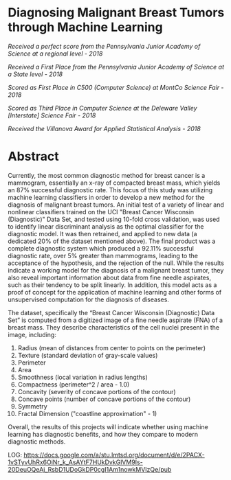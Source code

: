 # Diagnosing Malignant Breast Tumors through Machine Learning

*Received a perfect score from the Pennsylvania Junior Academy of Science at a regional level - 2018*

*Received a First Place from the Pennsylvania Junior Academy of Science at a State level - 2018*

*Scored as First Place in C500 (Computer Science) at MontCo Science Fair - 2018*

*Scored as Third Place in Computer Science at the Deleware Valley [Interstate] Science Fair - 2018*

*Received the Villanova Award for Applied Statistical Analysis - 2018*

# Abstract

Currently, the most common diagnostic method for breast cancer is a mammogram, essentially an x-ray of compacted breast mass, which yields an 87% successful diagnostic rate. This focus of this study was utilizing machine learning classifiers in order to develop a new method for the diagnosis of malignant breast tumors. An initial test of a variety of linear and nonlinear classifiers trained on the UCI "Breast Cancer Wisconsin (Diagnostic)" Data Set, and tested using 10-fold cross validation, was used to identify linear discriminant analysis as the optimal classifier for the diagnostic model.  It was then retrained, and applied to new data (a dedicated 20% of the dataset mentioned above). The final product was a complete diagnostic system which produced a 92.11% successful diagnostic rate, over 5% greater than mammograms, leading to the acceptance of the hypothesis, and the rejection of the null. While the results indicate a working model for the diagnosis of a malignant breast tumor, they also reveal important information about data from fine needle aspirates, such as their tendency to be split linearly. In addition, this model acts as a proof of concept for the application of machine learning and other forms of unsupervised computation for the diagnosis of diseases.

The dataset, specifically the “Breast Cancer Wisconsin (Diagnostic) Data Set” is computed from a digitized image of a fine needle aspirate (FNA) of a breast mass. They describe characteristics of the cell nuclei present in the image, including:

1. Radius (mean of distances from center to points on the perimeter) 
2. Texture (standard deviation of gray-scale values) 
3. Perimeter 
4. Area 
5. Smoothness (local variation in radius lengths) 
6. Compactness (perimeter^2 / area - 1.0) 
7. Concavity (severity of concave portions of the contour) 
8. Concave points (number of concave portions of the contour) 
9. Symmetry 
10. Fractal Dimension ("coastline approximation" - 1)

Overall, the results of this projects will indicate whether using machine learning has diagnostic benefits, and how they compare to modern diagnostic methods.

LOG:
https://docs.google.com/a/stu.lmtsd.org/document/d/e/2PACX-1vSTyvUhRx6OiNr_k_AsAYtF7HUkDvkGlVM9Is-20DeuOQeAj_RsbD1UDoGkDP0cgI1Am1nowkMVIzQe/pub
